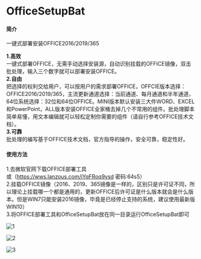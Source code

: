 # OfficeSetupBat

#### 简介
一键式部署安装OFFICE2016/2019/365

**1.高效**  
一键式部署OFFICE，无需手动选择安装源，自动识别挂载的OFFICE镜像，双击批处理，输入三个数字就可以部署安装OFFICE。  
**2.自由**  
把选择的权利交给用户，可以按用户的需求部署OFFICE，OFFCIE版本选择：OFFICE2016/2019/365，主流更新通道选择：当前通道、每月通道和半年通道，64位系统选择：32位和64位OFFICE。MINI版本默认安装三大件WORD、EXCEL和PowerPoint，ALL版本安装OFFICE全家桶去掉几个不常用的组件。批处理脚本简单易懂，用文本编辑就可以轻松定制你需要的组件（请自行参考OFFICE技术文档）。  
**3.可靠**  
批处理的编写基于OFFICE技术文档，官方指导的操作，安全可靠，稳定性好。  


#### 使用方法

1.去微软官网下载OFFICE部署工具  
或（https://wws.lanzous.com/iYqFRoq9vsd 密码:64s5）  
2.挂载OFFICE镜像（2016、2019、365镜像是一样的，区别只是许可证不同，所以理论上挂载哪一个都是通用的，更新OFFICE后许可证是什么版本就会是什么版本。但是WIN7只能安装2016镜像，毕竟是已经停止支持的系统，建议使用最新版WIN10）  
3.将OFFICE部署工具和OfficeSetupBat放在同一目录运行OfficeSetupBat即可

![1](https://user-images.githubusercontent.com/61126745/116808315-b8c91100-ab6a-11eb-84fd-b6f274c16d90.png)

![2](https://user-images.githubusercontent.com/61126745/116808324-bff01f00-ab6a-11eb-9e72-a92185e81a6e.png)

![3](https://user-images.githubusercontent.com/61126745/116808328-c383a600-ab6a-11eb-8143-ded8d695e5d4.png)
